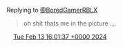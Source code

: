 Replying to [@BoredGamerRBLX](https://twitter.com/ThatBoredGamer/status/1757133145487405283)

> oh shit thats me in the picture \.\_\.

<img src="../../media/tweet.ico" width="12" /> [Tue Feb 13 16:01:37 +0000 2024](https://twitter.com/ABFanboy06/status/1757434860921086174)